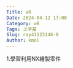 ```yaml
---
Title: w8
Date: 2024-04-12 17:00
Category: w8
Tags: 上字幕
Slug: ray41123146-8
Author: kmol
---
```




<!-- PELICAN_END_SUMMARY -->

1.學習利用NX繪製零件

